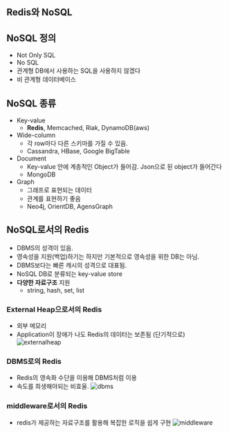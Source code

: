 ## Redis와 NoSQL

## NoSQL 정의
- Not Only SQL
- No SQL
- 관계형 DB에서 사용하는 SQL을 사용하지 않겠다
- 비 관계형 데이터베이스

## NoSQL 종류

- Key-value
  - **Redis**, Memcached, Riak, DynamoDB(aws)
- Wide-column
  - 각 row마다 다른 스키마를 가질 수 있음.
  - Cassandra, HBase, Google BigTable
- Document
  - Key-value 안에 계층적인 Object가 들어감. Json으로 된 object가 들어간다
  - MongoDB
- Graph
  - 그래프로 표현되는 데이터
  - 관계를 표현하기 좋음
  - Neo4j, OrientDB, AgensGraph

## NoSQL로서의 Redis

- DBMS의 성격이 있음.
- 영속성을 지원(백업)하기는 하지만 기본적으로 영속성을 위한 DB는 아님.
- DBMS보다는 빠른 캐시의 성격으로 대표됨.
- NoSQL DB로 분류되는 key-value store
- **다양한 자료구조** 지원  
  - string, hash, set, list

### External Heap으로서의 Redis
- 외부 메모리
- Application이 장애가 나도 Redis의 데이터는 보존됨 (단기적으로)
![externalheap](../images/redis/externalheap.png)

### DBMS로의 Redis
- Redis의 영속화 수단을 이용해 DBMS처럼 이용
- 속도를 희생해야되는 비효울.
![dbms](../images/Redis/dbms.png)

### middleware로서의 Redis
- redis가 제공하는 자료구조를 활용해 복잡한 로직을 쉽게 구현
![middleware](../images/Redis/middleware.png)
